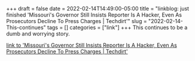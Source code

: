 +++draft = falsedate = 2022-02-14T14:49:00-05:00title = "linkblog: just finished 'Missouri's Governor Still Insists Reporter Is A Hacker, Even As Prosecutors Decline To Press Charges | Techdirt'"slug = "2022-02-14-This-continues"tags = []categories = ["link"]+++This continues to be a dumb and worrying story. [link to 'Missouri's Governor Still Insists Reporter Is A Hacker, Even As Prosecutors Decline To Press Charges | Techdirt'](https://www.techdirt.com/articles/20220212/19454448457/missouris-governor-still-insists-reporter-is-hacker-even-as-prosecutors-decline-to-press-charges.shtml)